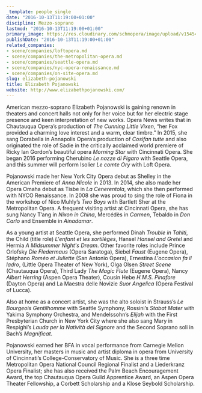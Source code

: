 ```yaml
---
_template: people_single
date: "2016-10-13T11:19:00+01:00"
discipline: Mezzo-soprano
lastmod: "2016-10-13T11:19:00+01:00"
primary_image: https://res.cloudinary.com/schmopera/image/upload/v1545409169/media/webhook-uploads/1476353721765/7262a3_0b5e080856e44d39bbc32274dc0d40b0.jpg.jpg
publishDate: "2016-10-13T11:19:00+01:00"
related_companies:
- scene/companies/loftopera.md
- scene/companies/the-metropolitan-opera.md
- scene/companies/seattle-opera.md
- scene/companies/nyc-opera-renaissance.md
- scene/companies/on-site-opera.md
slug: elizabeth-pojanowski
title: Elizabeth Pojanowski
website: http://www.elizabethpojanowski.com/
---
```


American mezzo-soprano Elizabeth Pojanowski is gaining renown in theaters and concert halls not only for her voice but for her electric stage presence and keen interpretation of new works. Opera News writes that in Chautauqua Opera’s production of *The Cunning Little Vixen*, “her Fox provided a charming love interest and a warm, clear timbre.”  In 2015, she sang Dorabella in Annapolis Opera’s production of *Cosìfan tutte* and also originated the role of Sadie in the critically acclaimed world premiere of Ricky Ian Gordon’s beautiful opera *Morning Star* with Cincinnati Opera.  She began 2016 performing Cherubino *Le nozze di Figaro* with Seattle Opera, and this summer will perform Isolier *Le comte Ory* with Loft Opera.

Pojanowski made her New York City Opera debut as Shelley in the American Premiere of *Anna Nicole* in 2013.  In 2014, she also made her Opera Omaha debut as Tisbe in *La Cenerentola*, which she then performed with NYCO Renaissance.  In 2008 she was proud to sing the role of Fiona in the workshop of Nico Muhly’s *Two Boys* with Bartlett Sher at the Metropolitan Opera.  A frequent visiting artist at Cincinnati Opera, she has sung Nancy T’ang in *Nixon in China*, Mercédès in *Carmen*, Tebaldo in *Don Carlo* and Ensemble in *Ainadamar*.

As a young artist at Seattle Opera, she performed Dinah *Trouble in Tahiti*, the Child (title role) *L'enfant et les sortilèges*, Hansel *Hansel and Gretel* and Hermia *A Midsummer Night's Dream*.  Other favorite roles include Prince Orlofsky *Die Fledermaus* (Opera Saratoga), Siebel *Faust* (Eugene Opera), Stéphano *Roméo et Juliette* (San Antonio Opera), Ernestina *L'occasion fa il ladro*, (Little Opera Theater of New York), Olga Olsen *Street Scene* (Chautauqua Opera), Third Lady *The Magic Flute* (Eugene Opera), Nancy *Albert Herring* (Aspen Opera Theater), Cousin Hebe *H.M.S. Pinafore* (Dayton Opera) and La Maestra delle Novizie *Suor Angelica* (Opera Festival of Lucca).

Also at home as a concert artist, she was the alto soloist in Strauss’s *Le Bourgeois Gentilhomme* with Seattle Symphony, Rossini’s *Stabat Mater* with Yakima Symphony Orchestra, and Mendelssohn’s *Elijah* with the First Presbyterian Church in New York City where she also sang Mary in Respighi’s *Lauda per la Natività del Signore* and the Second Soprano soli in Bach’s *Magnificat*.

Pojanowski earned her BFA in vocal performance from Carnegie Mellon University, her masters in music and artist diploma in opera from University of Cincinnati’s College-Conservatory of Music.  She is a three time Metropolitan Opera National Council Regional Finalist and a Liederkranz Opera Finalist; she has also received the Palm Beach Encouragement Award, the top Chautauqua Opera Guild Apprentice Award, an Aspen Opera Theater Fellowship, a Corbett Scholarship and a Klose Seybold Scholarship.

